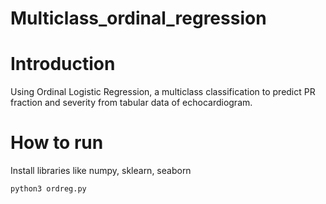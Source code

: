 # Multiclass_ordinal_regression

# Introduction
Using Ordinal Logistic Regression, a multiclass classification to predict PR fraction and severity from tabular data of echocardiogram.


# How to run
Install libraries like numpy, sklearn, seaborn
```
python3 ordreg.py
